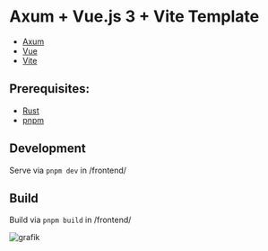 # Axum + Vue.js 3 + Vite Template
- [Axum](https://github.com/tokio-rs/axum)
- [Vue](https://vuejs.org/)
- [Vite](https://vitejs.dev/)
## Prerequisites:
- [Rust](https://www.rust-lang.org/)
- [pnpm](https://pnpm.io/)
## Development
Serve via ```pnpm dev``` in /frontend/
## Build
Build via ```pnpm build``` in /frontend/

![grafik](https://github.com/IllustrisJack/axum-vue-template/assets/76592751/9a7e90ac-5d0a-4b5f-bc86-42f361bd3ffa)



